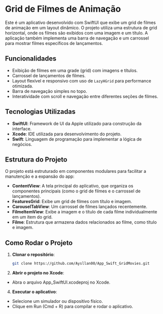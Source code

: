 # Grid de Filmes de Animação

Este é um aplicativo desenvolvido com SwiftUI que exibe um grid de filmes de animação em um layout dinâmico. O projeto utiliza uma estrutura de grid horizontal, onde os filmes são exibidos com uma imagem e um título. A aplicação também implementa uma barra de navegação e um carrossel para mostrar filmes específicos de lançamentos.

## Funcionalidades

- Exibição de filmes em uma grade (grid) com imagens e títulos.
- Carrossel de lançamentos de filmes.
- Layout flexível e responsivo com uso de `LazyHGrid` para performance otimizada.
- Barra de navegação simples no topo.
- Interatividade com scroll e navegação entre diferentes seções de filmes.

## Tecnologias Utilizadas

- **SwiftUI**: Framework de UI da Apple utilizado para construção da interface.
- **Xcode**: IDE utilizada para desenvolvimento do projeto.
- **Swift**: Linguagem de programação para implementar a lógica de negócios.

## Estrutura do Projeto

O projeto está estruturado em componentes modulares para facilitar a manutenção e a expansão do app:

- **ContentView**: A tela principal do aplicativo, que organiza os componentes principais (como o grid de filmes e o carrossel de lançamentos).
- **FeaturesGrid**: Exibe um grid de filmes com título e imagem.
- **CarouselTabView**: Um carrossel de filmes lançados recentemente.
- **FilmeItemView**: Exibe a imagem e o título de cada filme individualmente em um item do grid.
- **Filme**: Estrutura que armazena dados relacionados ao filme, como título e imagem.

## Como Rodar o Projeto

1. **Clonar o repositório**:
   ```bash
   git clone https://github.com/Aysllan00/App_Swift_GridMovies.git

2. **Abrir o projeto no Xcode**:
  - Abra o arquivo App_SwiftUI.xcodeproj no Xcode.

4. **Executar o aplicativo**:
  - Selecione um simulador ou dispositivo físico.
  - Clique em Run (Cmd + R) para compilar e rodar o aplicativo.

